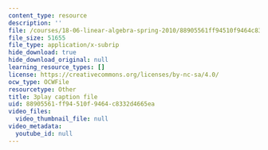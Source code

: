 ```yaml
---
content_type: resource
description: ''
file: /courses/18-06-linear-algebra-spring-2010/88905561ff94510f9464c8332d4665ea_YzZUIYRCE38.vtt
file_size: 51655
file_type: application/x-subrip
hide_download: true
hide_download_original: null
learning_resource_types: []
license: https://creativecommons.org/licenses/by-nc-sa/4.0/
ocw_type: OCWFile
resourcetype: Other
title: 3play caption file
uid: 88905561-ff94-510f-9464-c8332d4665ea
video_files:
  video_thumbnail_file: null
video_metadata:
  youtube_id: null
---
```


